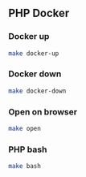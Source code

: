 ## PHP Docker

### Docker up
```sh
make docker-up
```

### Docker down
```sh
make docker-down
```

### Open on browser
```sh
make open
```

### PHP bash
```sh
make bash
```
